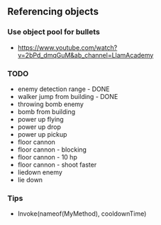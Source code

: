﻿## Referencing objects

### Use object pool for bullets
* https://www.youtube.com/watch?v=2bPd_dmqGuM&ab_channel=LlamAcademy

### TODO
* enemy detection range - DONE
* walker jump from building - DONE
* throwing bomb enemy
* bomb from building
* power up flying
* power up drop
* power up pickup
* floor cannon
* floor cannon - blocking
* floor cannon - 10 hp
* floor cannon - shoot faster
* liedown enemy
* lie down



### Tips
* Invoke(nameof(MyMethod), cooldownTime)